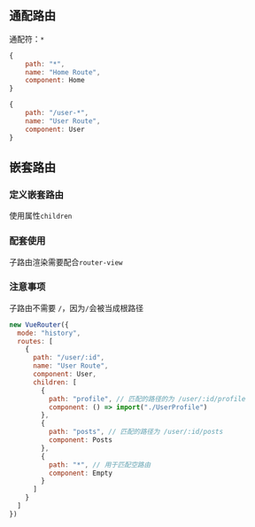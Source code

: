 ## 通配路由

通配符：`*`

```js
{
    path: "*",
	name: "Home Route",
	component: Home
}

{
    path: "/user-*",
	name: "User Route",
	component: User
}
```



## 嵌套路由

### 定义嵌套路由

使用属性`children`

### 配套使用

子路由渲染需要配合`router-view`

### 注意事项

子路由不需要 `/`，因为`/`会被当成根路径

```js
new VueRouter({
  mode: "history",
  routes: [
    {
      path: "/user/:id",
      name: "User Route",
      component: User,
      children: [
        {
          path: "profile", // 匹配的路径的为 /user/:id/profile
          component: () => import("./UserProfile")
        },
        {
          path: "posts", // 匹配的路径为 /user/:id/posts
          component: Posts
        },
        {
          path: "*", // 用于匹配空路由
          component: Empty
        }
      ]
    }
  ]
})
```




